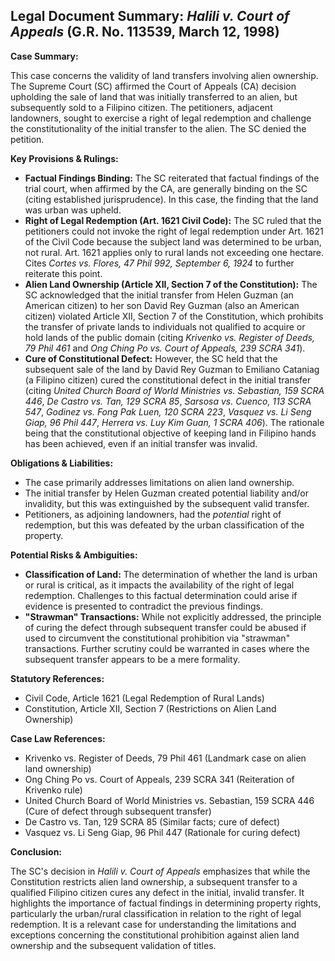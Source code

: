 ## Legal Document Summary: *Halili v. Court of Appeals* (G.R. No. 113539, March 12, 1998)

**Case Summary:**

This case concerns the validity of land transfers involving alien ownership. The Supreme Court (SC) affirmed the Court of Appeals (CA) decision upholding the sale of land that was initially transferred to an alien, but subsequently sold to a Filipino citizen. The petitioners, adjacent landowners, sought to exercise a right of legal redemption and challenge the constitutionality of the initial transfer to the alien. The SC denied the petition.

**Key Provisions & Rulings:**

*   **Factual Findings Binding:** The SC reiterated that factual findings of the trial court, when affirmed by the CA, are generally binding on the SC (citing established jurisprudence). In this case, the finding that the land was urban was upheld.
*   **Right of Legal Redemption (Art. 1621 Civil Code):** The SC ruled that the petitioners could not invoke the right of legal redemption under Art. 1621 of the Civil Code because the subject land was determined to be urban, not rural. Art. 1621 applies only to rural lands not exceeding one hectare. Cites *Cortes vs. Flores, 47 Phil 992, September 6, 1924* to further reiterate this point.
*   **Alien Land Ownership (Article XII, Section 7 of the Constitution):** The SC acknowledged that the initial transfer from Helen Guzman (an American citizen) to her son David Rey Guzman (also an American citizen) violated Article XII, Section 7 of the Constitution, which prohibits the transfer of private lands to individuals not qualified to acquire or hold lands of the public domain (citing *Krivenko vs. Register of Deeds, 79 Phil 461* and *Ong Ching Po vs. Court of Appeals, 239 SCRA 341*).
*   **Cure of Constitutional Defect:** However, the SC held that the subsequent sale of the land by David Rey Guzman to Emiliano Cataniag (a Filipino citizen) cured the constitutional defect in the initial transfer (citing *United Church Board of World Ministries vs. Sebastian, 159 SCRA 446*, *De Castro vs. Tan, 129 SCRA 85*, *Sarsosa vs. Cuenco, 113 SCRA 547*, *Godinez vs. Fong Pak Luen, 120 SCRA 223*, *Vasquez vs. Li Seng Giap, 96 Phil 447*, *Herrera vs. Luy Kim Guan, 1 SCRA 406*). The rationale being that the constitutional objective of keeping land in Filipino hands has been achieved, even if an initial transfer was invalid.

**Obligations & Liabilities:**

*   The case primarily addresses limitations on alien land ownership.
*   The initial transfer by Helen Guzman created potential liability and/or invalidity, but this was extinguished by the subsequent valid transfer.
*   Petitioners, as adjoining landowners, had the *potential* right of redemption, but this was defeated by the urban classification of the property.

**Potential Risks & Ambiguities:**

*   **Classification of Land:** The determination of whether the land is urban or rural is critical, as it impacts the availability of the right of legal redemption. Challenges to this factual determination could arise if evidence is presented to contradict the previous findings.
*   **"Strawman" Transactions:** While not explicitly addressed, the principle of curing the defect through subsequent transfer could be abused if used to circumvent the constitutional prohibition via "strawman" transactions. Further scrutiny could be warranted in cases where the subsequent transfer appears to be a mere formality.

**Statutory References:**

*   Civil Code, Article 1621 (Legal Redemption of Rural Lands)
*   Constitution, Article XII, Section 7 (Restrictions on Alien Land Ownership)

**Case Law References:**

*   Krivenko vs. Register of Deeds, 79 Phil 461 (Landmark case on alien land ownership)
*   Ong Ching Po vs. Court of Appeals, 239 SCRA 341 (Reiteration of Krivenko rule)
*   United Church Board of World Ministries vs. Sebastian, 159 SCRA 446 (Cure of defect through subsequent transfer)
*   De Castro vs. Tan, 129 SCRA 85 (Similar facts; cure of defect)
*   Vasquez vs. Li Seng Giap, 96 Phil 447 (Rationale for curing defect)

**Conclusion:**

The SC's decision in *Halili v. Court of Appeals* emphasizes that while the Constitution restricts alien land ownership, a subsequent transfer to a qualified Filipino citizen cures any defect in the initial, invalid transfer. It highlights the importance of factual findings in determining property rights, particularly the urban/rural classification in relation to the right of legal redemption. It is a relevant case for understanding the limitations and exceptions concerning the constitutional prohibition against alien land ownership and the subsequent validation of titles.
